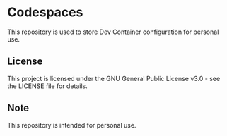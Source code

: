 # Codespaces

This repository is used to store Dev Container configuration for personal use.

## License

This project is licensed under the GNU General Public License v3.0 - see the LICENSE file for details.

## Note

This repository is intended for personal use.
